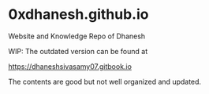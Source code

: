 # 0xdhanesh.github.io
Website and Knowledge Repo of Dhanesh 

WIP: The outdated version can be found at

https://dhaneshsivasamy07.gitbook.io

The contents are good but not well organized and updated.
